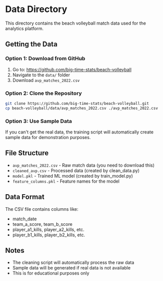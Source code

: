 # Data Directory

This directory contains the beach volleyball match data used for the analytics platform.

## Getting the Data

### Option 1: Download from GitHub
1. Go to: https://github.com/big-time-stats/beach-volleyball
2. Navigate to the `data/` folder
3. Download `avp_matches_2022.csv`

### Option 2: Clone the Repository
```bash
git clone https://github.com/big-time-stats/beach-volleyball.git
cp beach-volleyball/data/avp_matches_2022.csv ./avp_matches_2022.csv
```

### Option 3: Use Sample Data
If you can't get the real data, the training script will automatically create sample data for demonstration purposes.

## File Structure
- `avp_matches_2022.csv` - Raw match data (you need to download this)
- `cleaned_avp.csv` - Processed data (created by clean_data.py)
- `model.pkl` - Trained ML model (created by train_model.py)
- `feature_columns.pkl` - Feature names for the model

## Data Format
The CSV file contains columns like:
- match_date
- team_a_score, team_b_score
- player_a1_kills, player_a2_kills, etc.
- player_b1_kills, player_b2_kills, etc.

## Notes
- The cleaning script will automatically process the raw data
- Sample data will be generated if real data is not available
- This is for educational purposes only 